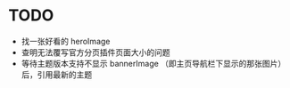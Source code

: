 # TODO
- 找一张好看的 heroImage 
- 查明无法覆写官方分页插件页面大小的问题
- 等待主题版本支持不显示 bannerImage （即主页导航栏下显示的那张图片）后，引用最新的主题